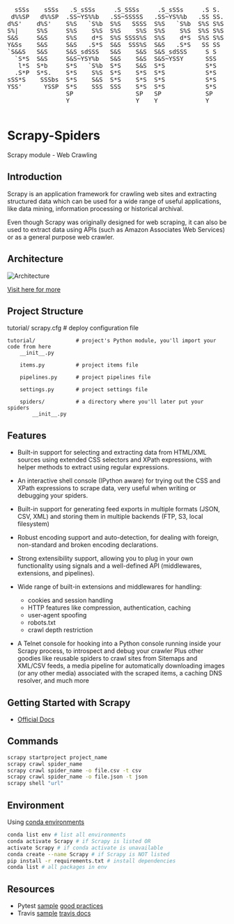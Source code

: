 <pre>

  sSSs    sSSs   .S_sSSs     .S_SSSs     .S_sSSs     .S S.     sSSs   .S_sSSs     .S   .S_sSSs      sSSs   .S_sSSs      sSSs  
 d%%SP   d%%SP  .SS~YS%%b   .SS~SSSSS   .SS~YS%%b   .SS SS.   d%%SP  .SS~YS%%b   .SS  .SS~YS%%b    d%%SP  .SS~YS%%b    d%%SP  
d%S'    d%S'    S%S   `S%b  S%S   SSSS  S%S   `S%b  S%S S%S  d%S'    S%S   `S%b  S%S  S%S   `S%b  d%S'    S%S   `S%b  d%S'    
S%|     S%S     S%S    S%S  S%S    S%S  S%S    S%S  S%S S%S  S%|     S%S    S%S  S%S  S%S    S%S  S%S     S%S    S%S  S%|     
S&S     S&S     S%S    d*S  S%S SSSS%S  S%S    d*S  S%S S%S  S&S     S%S    d*S  S&S  S%S    S&S  S&S     S%S    d*S  S&S     
Y&Ss    S&S     S&S   .S*S  S&S  SSS%S  S&S   .S*S   SS SS   Y&Ss    S&S   .S*S  S&S  S&S    S&S  S&S_Ss  S&S   .S*S  Y&Ss    
`S&&S   S&S     S&S_sdSSS   S&S    S&S  S&S_sdSSS     S S    `S&&S   S&S_sdSSS   S&S  S&S    S&S  S&S~SP  S&S_sdSSS   `S&&S   
  `S*S  S&S     S&S~YSY%b   S&S    S&S  S&S~YSSY      SSS      `S*S  S&S~YSSY    S&S  S&S    S&S  S&S     S&S~YSY%b     `S*S  
   l*S  S*b     S*S   `S%b  S*S    S&S  S*S           S*S       l*S  S*S         S*S  S*S    d*S  S*b     S*S   `S%b     l*S  
  .S*P  S*S.    S*S    S%S  S*S    S*S  S*S           S*S      .S*P  S*S         S*S  S*S   .S*S  S*S.    S*S    S%S    .S*P  
sSS*S    SSSbs  S*S    S&S  S*S    S*S  S*S           S*S    sSS*S   S*S         S*S  S*S_sdSSS    SSSbs  S*S    S&S  sSS*S   
YSS'      YSSP  S*S    SSS  SSS    S*S  S*S           S*S    YSS'    S*S         S*S  SSS~YSSY      YSSP  S*S    SSS  YSS'    
                SP                 SP   SP            SP             SP          SP                       SP                  
                Y                  Y    Y             Y              Y           Y                        Y                   
                                                                                                                              
</pre>

# Scrapy-Spiders
Scrapy module - Web Crawling

## Introduction
Scrapy is an application framework for crawling web sites and extracting structured data which can be used for a wide range of useful applications, like data mining, information processing or historical archival.

Even though Scrapy was originally designed for web scraping, it can also be used to extract data using APIs (such as Amazon Associates Web Services) or as a general purpose web crawler.

## Architecture

![Architecture](http://doc.scrapy.org/en/latest/_images/scrapy_architecture_02.png "Scrapy Architecture")

[Visit here for more](http://doc.scrapy.org/en/latest/topics/architecture.html#architecture-overview)
## Project Structure
tutorial/
    scrapy.cfg            # deploy configuration file

    tutorial/             # project's Python module, you'll import your code from here
        __init__.py

        items.py          # project items file

        pipelines.py      # project pipelines file

        settings.py       # project settings file

        spiders/          # a directory where you'll later put your spiders
            __init__.py
        

## Features

- Built-in support for selecting and extracting data from HTML/XML sources using extended CSS selectors and XPath expressions, with helper methods to extract using regular expressions.
- An interactive shell console (IPython aware) for trying out the CSS and XPath expressions to scrape data, very useful when writing or debugging your spiders.
- Built-in support for generating feed exports in multiple formats (JSON, CSV, XML) and storing them in multiple backends (FTP, S3, local filesystem)
- Robust encoding support and auto-detection, for dealing with foreign, non-standard and broken encoding declarations.
- Strong extensibility support, allowing you to plug in your own functionality using signals and a well-defined API (middlewares, extensions, and pipelines).
- Wide range of built-in extensions and middlewares for handling:
  * cookies and session handling
  * HTTP features like compression, authentication, caching
  * user-agent spoofing
  * robots.txt
  * crawl depth restriction

- A Telnet console for hooking into a Python console running inside your Scrapy process, to introspect and debug your crawler
Plus other goodies like reusable spiders to crawl sites from Sitemaps and XML/CSV feeds, a media pipeline for automatically downloading images (or any other media) associated with the scraped items, a caching DNS resolver, and much more

## Getting Started with Scrapy

- [Official Docs](https://doc.scrapy.org/en/latest/intro/tutorial.html)


## Commands
```bash
scrapy startproject project_name
scrapy crawl spider_name
scrapy crawl spider_name -o file.csv -t csv
scrapy crawl spider_name -o file.json -t json
scrapy shell "url"
```
## Environment
Using [conda environments](https://docs.conda.io/projects/conda/en/latest/user-guide/tasks/manage-environments.html)
```bash
conda list env # list all environments
conda activate Scrapy # if Scrapy is listed OR
activate Scrapy # if conda activate is unavailable
conda create --name Scrapy # if Scrapy is NOT listed
pip install -r requirements.txt # install dependencies
conda list # all packages in env

```

## Resources

- Pytest [sample](https://github.com/kevchn/travis-ci-pytest) [good practices](https://docs.pytest.org/en/latest/goodpractices.html)
- Travis [sample](https://github.com/kevchn/travis-ci-pytest) [travis docs](https://docs.travis-ci.com/user/languages/python/)
